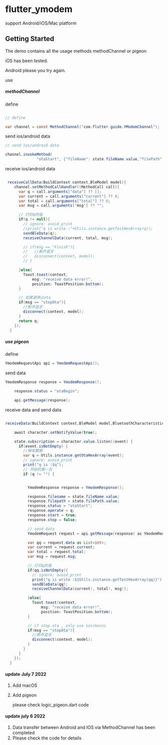 # flutter_ymodem

support Android/iOS/Mac platform

## Getting Started


The demo contains all the usage methods methodChannel or pigeon

iOS has been tested.

Android please you try again.

use 

##### methodChannel

define

```java

// define

var channel = const MethodChannel('com.flutter.guide.YModemChannel');

```

send ios/android data

```java
// send ios/android data

channel.invokeMethod(
              "otaStart", {"fileName": state.fileName.value,"filePath":state.filePath.value, "otaStatus": q});

```

receive ios/android data  

```java

 receiveCallData(BuildContext context,BleModel model){
    channel.setMethodCallHandler((MethodCall call){
      var q = call.arguments["data"] ?? [];
      var current = call.arguments["current"] ?? 0;
      var total = call.arguments["total"] ?? 0;
      var msg = call.arguments['msg'] ?? "";

      // 打印q的值
      if(q != null){
        // ignore: avoid_print
        //print("q is write :"+Utils.instance.getTestHexArray(q));
        sendBleData(q);
        receiveChannelData(current, total, msg);

        // if(msg == "Finish"){
        //   //断开蓝牙
        //   disconnect(context, model);
        // }

      }else{
        Toast.toast(context,
            msg: "receive data error!",
            position: ToastPosition.bottom);
      }

      // 如果是停止ota
      if(msg == "stopOta"){
        //断开蓝牙
        disconnect(context, model);
      }
      return q;
    });
  }              


```

##### use pigeon

define

```java
YmodemRequestApi api = YmodemRequestApi();

```

send data

```java
YmodemResponse response = YmodemResponse();

    response.status = "otaBegin";

    api.getMessage(response);
```

receive data and send data

```java

receiveData(BuildContext context,BleModel model,BluetoothCharacteristic character) async{

    await character.setNotifyValue(true);

    state.subscription = character.value.listen((event) {
      if(event.isNotEmpty) {
        //接收数据
        var q = Utils.instance.getOtaHexArray(event);
        // ignore: avoid_print
        print("q is :$q");
        // 开始的第一包
        if (q != "") {


          YmodemResponse response = YmodemResponse();

          response.filename = state.fileName.value;
          response.filepath = state.filePath.value;
          response.status = "otaStart";
          response.operate = q;
          response.start = true;
          response.stop = false;

          // send data
          YmodemRequest request = api.getMessage(response) as YmodemRequest;

          var qq = request.data as List<int>;
          var current = request.current;
          var total = request.total;
          var msg = request.msg;

          // 打印q的值
          if(qq.isNotEmpty){
            // ignore: avoid_print
            print("q is write :${Utils.instance.getTestHexArray(qq)}");
            sendBleData(qq);
            receiveChannelData(current!, total!, msg!);

          }else{
            Toast.toast(context,
                msg: "receive data error!",
                position: ToastPosition.bottom);
          }

          // if stop ota , only use ios/macos
          if(msg == "stopOta"){
            //断开蓝牙
            disconnect(context, model);
          }
        }
      }
    });
  }

```

#### update July 7 2022

1. Add macOS
2. Add pigeon

    please check logic_pigeon.dart code 


#### update july 6 2022

1. Data transfer between Android and IOS via MethodChannel has been completed
2. Please check the code for details
